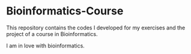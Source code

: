 # Bioinformatics-Course
This repository contains the codes I developed for my exercises and the project of a course in Bioinformatics.

I am in love with bioinformatics.
